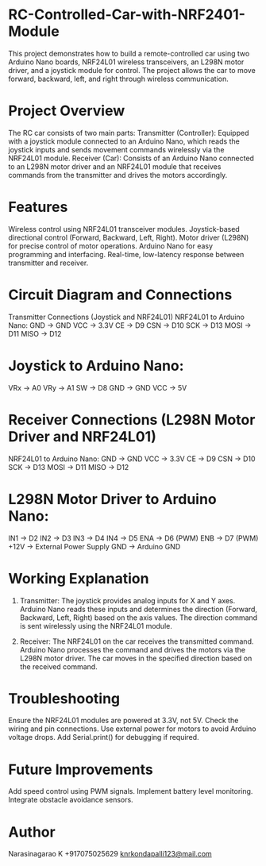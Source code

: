 # RC-Controlled-Car-with-NRF2401-Module


This project demonstrates how to build a remote-controlled car using two Arduino Nano boards, NRF24L01 wireless transceivers, an L298N motor driver, and a joystick module for control. The project allows the car to move forward, backward, left, and right through wireless communication.

# Project Overview

The RC car consists of two main parts:
Transmitter (Controller): Equipped with a joystick module connected to an Arduino Nano, which reads the joystick inputs and sends movement commands wirelessly via the NRF24L01 module.
Receiver (Car): Consists of an Arduino Nano connected to an L298N motor driver and an NRF24L01 module that receives commands from the transmitter and drives the motors accordingly.

# Features

Wireless control using NRF24L01 transceiver modules.
Joystick-based directional control (Forward, Backward, Left, Right).
Motor driver (L298N) for precise control of motor operations.
Arduino Nano for easy programming and interfacing.
Real-time, low-latency response between transmitter and receiver.

# Circuit Diagram and Connections

Transmitter Connections (Joystick and NRF24L01)
NRF24L01 to Arduino Nano:
GND → GND
VCC → 3.3V
CE → D9
CSN → D10
SCK → D13
MOSI → D11
MISO → D12

# Joystick to Arduino Nano:

VRx → A0
VRy → A1
SW → D8
GND → GND
VCC → 5V

# Receiver Connections (L298N Motor Driver and NRF24L01)

NRF24L01 to Arduino Nano:
GND → GND
VCC → 3.3V
CE → D9
CSN → D10
SCK → D13
MOSI → D11
MISO → D12


# L298N Motor Driver to Arduino Nano:

IN1 → D2
IN2 → D3
IN3 → D4
IN4 → D5
ENA → D6 (PWM)
ENB → D7 (PWM)
+12V → External Power Supply
GND → Arduino GND

# Working Explanation

1. Transmitter:
The joystick provides analog inputs for X and Y axes.
Arduino Nano reads these inputs and determines the direction (Forward, Backward, Left, Right) based on the axis values.
The direction command is sent wirelessly using the NRF24L01 module.

2. Receiver:
The NRF24L01 on the car receives the transmitted command.
Arduino Nano processes the command and drives the motors via the L298N motor driver.
The car moves in the specified direction based on the received command.

# Troubleshooting

Ensure the NRF24L01 modules are powered at 3.3V, not 5V.
Check the wiring and pin connections.
Use external power for motors to avoid Arduino voltage drops.
Add Serial.print() for debugging if required.

# Future Improvements

Add speed control using PWM signals.
Implement battery level monitoring.
Integrate obstacle avoidance sensors.

# Author

Narasinagarao K
+917075025629
knrkondapalli123@mail.com
